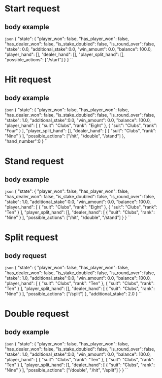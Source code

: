 # Start request

## body example

```json```
{
    "state": {
        "player_won": false,
        "has_player_won": false,
        "has_dealer_won": false,
        "is_stake_doubled": false,
        "is_round_over": false,
        "stake": 0.0,
        "additional_stake":0.0,
        "win_amount": 0.0,
        "balance": 100.0,
        "player_hand": [],
        "dealer_hand": [],
        "player_split_hand": [],
        "possible_actions": ["/start"]
    }
}
``

# Hit request

## body example

```json```
{
    "state": {
        "player_won": false,
        "has_player_won": false,
        "has_dealer_won": false,
        "is_stake_doubled": false,
        "is_round_over": false,
        "stake": 1.0,
        "additional_stake":0.0,
        "win_amount": 0.0,
        "balance": 100.0,
        "player_hand": [
            {
                "suit": "Clubs",
                "rank": "Eight"
            },
            {
                "suit": "Clubs",
                "rank": "Four"
            }
        ],
        "player_split_hand": [],
        "dealer_hand": [
            {
                "suit": "Clubs",
                "rank": "Nine"
            }
        ],
        "possible_actions": ["/hit", "/double", "/stand"]
    },
    "hand_number":0
}
``

# Stand request

## body example

``` json ```
{
    "state": {
        "player_won": false,
        "has_player_won": false,
        "has_dealer_won": false,
        "is_stake_doubled": false,
        "is_round_over": false,
        "stake": 1.0,
        "additional_stake":0.0,
        "win_amount": 0.0,
        "balance": 100.0,
        "player_hand": [
            {
                "suit": "Clubs",
                "rank": "Eight"
            },
            {
                "suit": "Clubs",
                "rank": "Ten"
            }
        ],
        "player_split_hand": [],
        "dealer_hand": [
            {
                "suit": "Clubs",
                "rank": "Nine"
            }
        ],
        "possible_actions": ["/hit", "/double", "/stand"]
    }
}
``

# Split request

## body request

``` json ```
{
    "state": {
        "player_won": false,
        "has_player_won": false,
        "has_dealer_won": false,
        "is_stake_doubled": false,
        "is_round_over": false,
        "stake": 1.0,
        "additional_stake":0.0,
        "win_amount": 0.0,
        "balance": 100.0,
        "player_hand": [
            {
                "suit": "Clubs",
                "rank": "Ten"
            },
            {
                "suit": "Clubs",
                "rank": "Ten"
            }
        ],
        "player_split_hand": [],
        "dealer_hand": [
            {
                "suit": "Clubs",
                "rank": "Nine"
            }
        ],
        "possible_actions": ["/split"]
    },
    "additional_stake": 2.0
}
``

# Double request

## body example

``` json ```
{
    "state": {
        "player_won": false,
        "has_player_won": false,
        "has_dealer_won": false,
        "is_stake_doubled": false,
        "is_round_over": false,
        "stake": 1.0,
        "additional_stake":0.0,
        "win_amount": 0.0,
        "balance": 100.0,
        "player_hand": [
            {
                "suit": "Clubs",
                "rank": "Ten"
            },
            {
                "suit": "Clubs",
                "rank": "Ten"
            }
        ],
        "player_split_hand": [],
        "dealer_hand": [
            {
                "suit": "Clubs",
                "rank": "Nine"
            }
        ],
        "possible_actions": ["/double", "/hit", "/split"]
    }
}
``